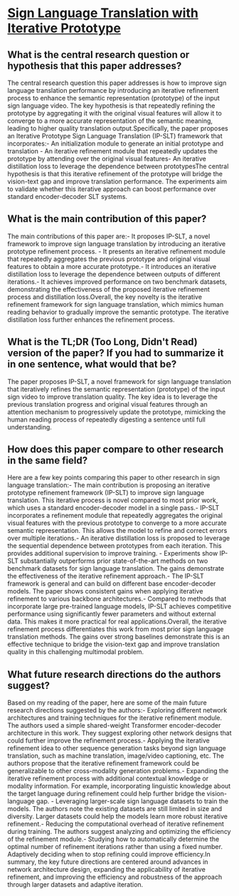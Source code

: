 # [Sign Language Translation with Iterative Prototype](https://arxiv.org/abs/2308.12191)

## What is the central research question or hypothesis that this paper addresses?

The central research question this paper addresses is how to improve sign language translation performance by introducing an iterative refinement process to enhance the semantic representation (prototype) of the input sign language video. The key hypothesis is that repeatedly refining the prototype by aggregating it with the original visual features will allow it to converge to a more accurate representation of the semantic meaning, leading to higher quality translation output.Specifically, the paper proposes an Iterative Prototype Sign Language Translation (IP-SLT) framework that incorporates:- An initialization module to generate an initial prototype and translation - An iterative refinement module that repeatedly updates the prototype by attending over the original visual features- An iterative distillation loss to leverage the dependence between prototypesThe central hypothesis is that this iterative refinement of the prototype will bridge the vision-text gap and improve translation performance. The experiments aim to validate whether this iterative approach can boost performance over standard encoder-decoder SLT systems.


## What is the main contribution of this paper?

The main contributions of this paper are:- It proposes IP-SLT, a novel framework to improve sign language translation by introducing an iterative prototype refinement process. - It presents an iterative refinement module that repeatedly aggregates the previous prototype and original visual features to obtain a more accurate prototype.- It introduces an iterative distillation loss to leverage the dependence between outputs of different iterations.- It achieves improved performance on two benchmark datasets, demonstrating the effectiveness of the proposed iterative refinement process and distillation loss.Overall, the key novelty is the iterative refinement framework for sign language translation, which mimics human reading behavior to gradually improve the semantic prototype. The iterative distillation loss further enhances the refinement process.


## What is the TL;DR (Too Long, Didn't Read) version of the paper? If you had to summarize it in one sentence, what would that be?

The paper proposes IP-SLT, a novel framework for sign language translation that iteratively refines the semantic representation (prototype) of the input sign video to improve translation quality. The key idea is to leverage the previous translation progress and original visual features through an attention mechanism to progressively update the prototype, mimicking the human reading process of repeatedly digesting a sentence until full understanding.


## How does this paper compare to other research in the same field?

Here are a few key points comparing this paper to other research in sign language translation:- The main contribution is proposing an iterative prototype refinement framework (IP-SLT) to improve sign language translation. This iterative process is novel compared to most prior work, which uses a standard encoder-decoder model in a single pass.- IP-SLT incorporates a refinement module that repeatedly aggregates the original visual features with the previous prototype to converge to a more accurate semantic representation. This allows the model to refine and correct errors over multiple iterations.- An iterative distillation loss is proposed to leverage the sequential dependence between prototypes from each iteration. This provides additional supervision to improve training. - Experiments show IP-SLT substantially outperforms prior state-of-the-art methods on two benchmark datasets for sign language translation. The gains demonstrate the effectiveness of the iterative refinement approach.- The IP-SLT framework is general and can build on different base encoder-decoder models. The paper shows consistent gains when applying iterative refinement to various backbone architectures.- Compared to methods that incorporate large pre-trained language models, IP-SLT achieves competitive performance using significantly fewer parameters and without external data. This makes it more practical for real applications.Overall, the iterative refinement process differentiates this work from most prior sign language translation methods. The gains over strong baselines demonstrate this is an effective technique to bridge the vision-text gap and improve translation quality in this challenging multimodal problem.


## What future research directions do the authors suggest?

Based on my reading of the paper, here are some of the main future research directions suggested by the authors:- Exploring different network architectures and training techniques for the iterative refinement module. The authors used a simple shared-weight Transformer encoder-decoder architecture in this work. They suggest exploring other network designs that could further improve the refinement process.- Applying the iterative refinement idea to other sequence generation tasks beyond sign language translation, such as machine translation, image/video captioning, etc. The authors propose that the iterative refinement framework could be generalizable to other cross-modality generation problems.- Expanding the iterative refinement process with additional contextual knowledge or modality information. For example, incorporating linguistic knowledge about the target language during refinement could help further bridge the vision-language gap. - Leveraging larger-scale sign language datasets to train the models. The authors note the existing datasets are still limited in size and diversity. Larger datasets could help the models learn more robust iterative refinement.- Reducing the computational overhead of iterative refinement during training. The authors suggest analyzing and optimizing the efficiency of the refinement module.- Studying how to automatically determine the optimal number of refinement iterations rather than using a fixed number. Adaptively deciding when to stop refining could improve efficiency.In summary, the key future directions are centered around advances in network architecture design, expanding the applicability of iterative refinement, and improving the efficiency and robustness of the approach through larger datasets and adaptive iteration.
